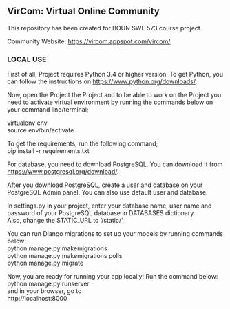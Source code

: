## VirCom: Virtual Online Community 
This repository has been created for BOUN SWE 573 course project.

Community Website: https://vircom.appspot.com/vircom/  

### LOCAL USE

First of all, Project requires Python 3.4 or higher version. To get Python, you can follow the instructions on https://www.python.org/downloads/.  

Now, open the Project the Project and to be able to work on the Project you need to activate virtual environment by running the commands below on your command line/terminal;  

virtualenv env   
source env/bin/activate   

To get the requirements, run the following command;  
pip install -r requirements.txt  

For database, you need to download PostgreSQL. You can download it from https://www.postgresql.org/download/.    

After you download PostgreSQL, create a user and database on your PostgreSQL Admin panel. You can also use default user and database.    

In settings.py in your project, enter your database name, user name and password of your PostgreSQL database in DATABASES dictionary.    
Also, change the STATIC_URL to ‘/static/’.   

You can run Django migrations to set up your models by running commands below:   
python manage.py makemigrations  
python manage.py makemigrations polls  
python manage.py migrate  

Now, you are ready for running your app locally! Run the command below:   
python manage.py runserver  
and in your browser, go to  
http://localhost:8000  


